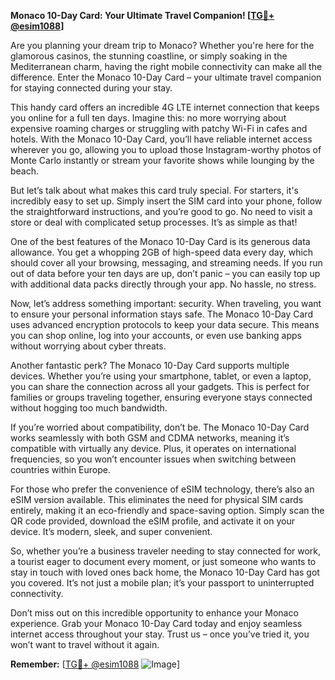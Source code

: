 **Monaco 10-Day Card: Your Ultimate Travel Companion! [[TG💪+ @esim1088](https://t.me/s/esim1088)]**

Are you planning your dream trip to Monaco? Whether you're here for the glamorous casinos, the stunning coastline, or simply soaking in the Mediterranean charm, having the right mobile connectivity can make all the difference. Enter the Monaco 10-Day Card – your ultimate travel companion for staying connected during your stay.

This handy card offers an incredible 4G LTE internet connection that keeps you online for a full ten days. Imagine this: no more worrying about expensive roaming charges or struggling with patchy Wi-Fi in cafes and hotels. With the Monaco 10-Day Card, you’ll have reliable internet access wherever you go, allowing you to upload those Instagram-worthy photos of Monte Carlo instantly or stream your favorite shows while lounging by the beach.

But let’s talk about what makes this card truly special. For starters, it's incredibly easy to set up. Simply insert the SIM card into your phone, follow the straightforward instructions, and you’re good to go. No need to visit a store or deal with complicated setup processes. It’s as simple as that!

One of the best features of the Monaco 10-Day Card is its generous data allowance. You get a whopping 2GB of high-speed data every day, which should cover all your browsing, messaging, and streaming needs. If you run out of data before your ten days are up, don’t panic – you can easily top up with additional data packs directly through your app. No hassle, no stress.

Now, let’s address something important: security. When traveling, you want to ensure your personal information stays safe. The Monaco 10-Day Card uses advanced encryption protocols to keep your data secure. This means you can shop online, log into your accounts, or even use banking apps without worrying about cyber threats.

Another fantastic perk? The Monaco 10-Day Card supports multiple devices. Whether you’re using your smartphone, tablet, or even a laptop, you can share the connection across all your gadgets. This is perfect for families or groups traveling together, ensuring everyone stays connected without hogging too much bandwidth.

If you’re worried about compatibility, don’t be. The Monaco 10-Day Card works seamlessly with both GSM and CDMA networks, meaning it’s compatible with virtually any device. Plus, it operates on international frequencies, so you won’t encounter issues when switching between countries within Europe.

For those who prefer the convenience of eSIM technology, there’s also an eSIM version available. This eliminates the need for physical SIM cards entirely, making it an eco-friendly and space-saving option. Simply scan the QR code provided, download the eSIM profile, and activate it on your device. It’s modern, sleek, and super convenient.

So, whether you’re a business traveler needing to stay connected for work, a tourist eager to document every moment, or just someone who wants to stay in touch with loved ones back home, the Monaco 10-Day Card has got you covered. It’s not just a mobile plan; it’s your passport to uninterrupted connectivity.

Don’t miss out on this incredible opportunity to enhance your Monaco experience. Grab your Monaco 10-Day Card today and enjoy seamless internet access throughout your stay. Trust us – once you’ve tried it, you won’t want to travel without it again.

**Remember:** [[TG💪+ @esim1088](https://t.me/s/esim1088) ![Image](https://i.postimg.cc/Y0z9fWf4/image.png)]
